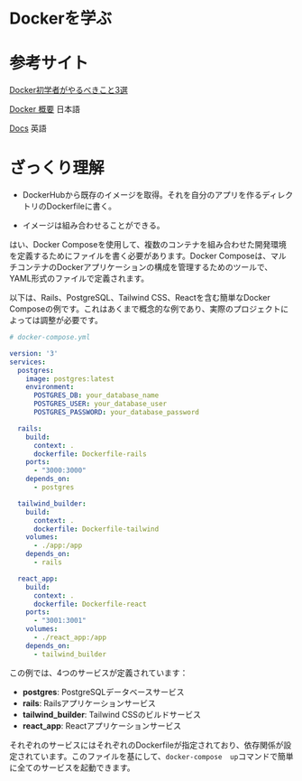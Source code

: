 # Dockerを学ぶ	



# 参考サイト

[Docker初学者がやるべきこと3選](https://qiita.com/nuco_fn/items/22cf85a2646d96361d0b)

[Docker 概要](https://matsuand.github.io/docs.docker.jp.onthefly/get-started/overview/) 日本語

[Docs](https://docs.docker.com/get-started/overview/) 英語


# ざっくり理解

- DockerHubから既存のイメージを取得。それを自分のアプリを作るディレクトリのDockerfileに書く。

- イメージは組み合わせることができる。

はい、Docker 
Composeを使用して、複数のコンテナを組み合わせた開発環境を定義するためにファイルを書く必要があります。Docker 
Composeは、マルチコンテナのDockerアプリケーションの構成を管理するためのツールで、YAML形式のファイルで定義されます。

以下は、Rails、PostgreSQL、Tailwind CSS、Reactを含む簡単なDocker 
Composeの例です。これはあくまで概念的な例であり、実際のプロジェクトによっては調整が必要です。

```yaml
# docker-compose.yml

version: '3'
services:
  postgres:
    image: postgres:latest
    environment:
      POSTGRES_DB: your_database_name
      POSTGRES_USER: your_database_user
      POSTGRES_PASSWORD: your_database_password

  rails:
    build:
      context: .
      dockerfile: Dockerfile-rails
    ports:
      - "3000:3000"
    depends_on:
      - postgres

  tailwind_builder:
    build:
      context: .
      dockerfile: Dockerfile-tailwind
    volumes:
      - ./app:/app
    depends_on:
      - rails

  react_app:
    build:
      context: .
      dockerfile: Dockerfile-react
    ports:
      - "3001:3001"
    volumes:
      - ./react_app:/app
    depends_on:
      - tailwind_builder
```

この例では、4つのサービスが定義されています：

- **postgres**: PostgreSQLデータベースサービス
- **rails**: Railsアプリケーションサービス
- **tailwind_builder**: Tailwind CSSのビルドサービス
- **react_app**: Reactアプリケーションサービス

それぞれのサービスにはそれぞれのDockerfileが指定されており、依存関係が設定されています。このファイルを基にして、`docker-compose 
up`コマンドで簡単に全てのサービスを起動できます。


